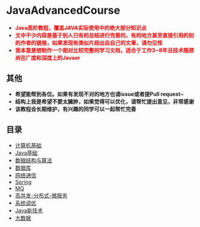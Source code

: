 # JavaAdvancedCourse

- **<font color=red>Java高阶教程，覆盖JAVA实际使用中的绝大部分知识点</font>**
- **<font color=red>文中不少内容是基于别人已有的总结进行完善的，有的地方甚至直接引用的别的作者的链接，如果发现有类似片段出自自己的文章，请勿见怪</font>**
- **<font color=red>我本意是想制作一个相对比较完整的学习文档，适合于工作3~8年且技术瓶颈尚在广度和深度上的Javaer</font>**

## 其他

- **希望能帮到各位。如果有发现不对的地方也请issue或者提Pull request~**
- **结构上我是希望不要太臃肿，如果觉得可以优化，请帮忙提出意见，非常感谢**
- **该教程会长期维护，有兴趣的同学可以一起帮忙完善**

## 目录

- [计算机基础](计算机基础.md)
- [Java基础](Java基础.md)
- [数据结构与算法](数据结构与算法.md)
- [数据库](数据库.md)
- [网络通信](网络通信.md)
- [Spring](Spring.md)
- [MQ](MQ.md)
- [高并发-分布式-微服务](高并发-分布式-微服务.md)
- [系统调优](系统调优.md)
- [Java新技术](Java新技术.md)
- [大数据](大数据.md)